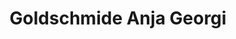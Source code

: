 ---
title: "Goldschmide Anja Georgi"
url: /kirchheimbolanden/goldschmide-anja-georgi/
shop: Schmuck
---